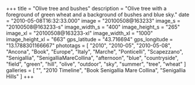 +++
title = "Olive tree and bushes"
description = "Olive tree with a foreground of green wheat and a background of bushes and blue sky."
date = "2010-05-08T16:32:33.000"
image = "20100508@163233"
image_s = "20100508@163233-s"
image_width_s = "400"
image_height_s = "265"
image_xl = "20100508@163233-xl"
image_width_xl = "1000"
image_height_xl = "663"
gps_latitude = "43.716694"
gps_longitude = "13.1788301166667"
phototags = [ "2010", "2010-05", "2010-05-08", "Ancona", "Book", "Europe", "Italy", "Marche", "Ponticelli", "Scapezzano", "Senigallia", "SenigalliaMareCollina", "afternoon", "blue", "countryside", "field", "green", "hill", "olive", "outdoor", "sky", "summer", "tree", "wheat" ]
galleries = [ "", "2010 Timeline", "Book Senigallia Mare Collina", "Senigallia Hills" ]
+++
